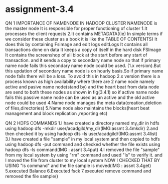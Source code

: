 # assignment-3.4
QN 1 IMPORTANCE OF NAMENODE IN HADOOP CLUSTER
NAMENODE is the master node It is responsible for proper functioning of cluster
1.It processes the client requests
2.It contains METADATA((ie) In simple terms if we consider these cluster as a book it is like the TABLE OF CONTENTS)
It does this by containing Fsimage and edit logs 
editLogs
It contains all transactions done on data
It keeps a copy of itself in the hard disk
FSImage
It contains the screenshop of all block at the start before any start of transaction.
and it sends a copy to secondary name node so that if primary name node fails this secondary name node could be  used.
(1.x version).But this updation of secondary name node  is on hourly  basis.So if primary name node fails there will be a loss.
To avoid this in hadoop 2.x version there is a process known as high availability where there are 2 name node namely active and  pasive name node(stand by) and the heart beat from data node are send to both these nodes as shown in fig(3.4.1)
so if active name node fails this passive name node can be used as an active and the old active node could be used 
4.Name node manages the meta data(creation,deletion of files,directories)
5.Name node also  maintains the blocks(heart beat management and block replication ,reporting etc)

QN 2 HDFS COMMANDS
1.I have created a directory named my_dir in hdfs using hadoop dfs -mkdir user/acadgild/my_dir(IMG:assmt 3.4mkdir) 
2.and then checked it by using 
hadoop dfs -ls user/acadgild/(IMG:assmt 3.4list)
3.I have created a file "sample" in my local system and then copied to hdfs using hadoop dfs -put command and checked whether the file exists using hadoop dfs -ls command(IMG : assnt 3.4put)
4.I removed the file "sample" from my local system by using "rm" command and used "ls" to verify it.
and I moved the file from cluster to my local system
NOW I CHECKED THAT BY USING "ls command" and the file sample is moved(IMG : assnt 3.4get)
5.executed Balance 
6.Executed fsck 
7.executed remove command and removed the file sample()
